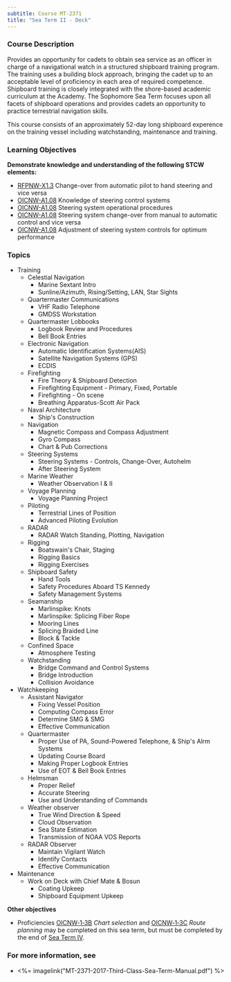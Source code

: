 ```yaml
---
subtitle: Course MT-2371
title: "Sea Term II - Deck"
---
```


### Course Description

Provides an opportunity for cadets to obtain sea service as an officer in charge of a navigational watch in a structured shipboard training program. The training uses a building block approach, bringing the cadet up to an acceptable level of proficiency in each area of required competence. Shipboard training is closely integrated with the shore-based academic curriculum at the Academy. The Sophomore Sea Term focuses upon all facets of shipboard operations and provides cadets an opportunity to practice terrestrial navigation skills.



This course consists of an approximately 52-day long shipboard experence on the training vessel including watchstanding, maintenance and training.


### Learning Objectives

**Demonstrate knowledge and understanding of the following STCW elements:**

* [RFPNW-X1.3]({{site.baseurl}}/tables/24.html#RFPNW-X1.3) Change-over from automatic pilot to hand steering and vice versa
* [OICNW-A1.08]({{site.baseurl}}/tables/21.html#OICNW-A1.08) Knowledge of steering control systems
* [OICNW-A1.08]({{site.baseurl}}/tables/21.html#OICNW-A1.08) Steering system operational procedures 
* [OICNW-A1.08]({{site.baseurl}}/tables/21.html#OICNW-A1.08) Steering system change-over from manual to automatic control and vice versa
* [OICNW-A1.08]({{site.baseurl}}/tables/21.html#OICNW-A1.08) Adjustment of steering system controls for optimum performance


### Topics

* Training
	* Celestial Navigation
		* Marine Sextant Intro
		* Sunline/Azimuth, Rising/Setting, LAN, Star Sights
	* Quartermaster Communications
		* VHF Radio Telephone
		* GMDSS Workstation
	* Quartermaster Lobbooks
		* Logbook Review and Procedures
		* Bell Book Entries
	* Electronic Navigation
		* Automatic Identification Systems(AIS)
		* Satellite Navigation Systems (GPS)
		* ECDIS
	* Firefighting
		* Fire Theory & Shipboard Detection
		* Firefighting Equipment - Primary, Fixed, Portable
		* Firefighting - On scene
		* Breathing Apparatus-Scott Air Pack
	* Naval Architecture
		* Ship's Construction
	* Navigation
		* Magnetic Compass and Compass Adjustment
		* Gyro Compass
		* Chart & Pub Corrections
	* Steering Systems
		* Steering Systems - Controls, Change-Over, Autohelm
		* After Steering System
	* Marine Weather
		* Weather Observation I & II
	* Voyage Planning 
		* Voyage Planning Project
	* Piloting
		* Terrestrial Lines of Position
		* Advanced Piloting Evolution
	* RADAR 
		* RADAR Watch Standing, Plotting, Navigation
	* Rigging
		* Boatswain's Chair, Staging 
		* Rigging Basics
		* Rigging Exercises
	* Shipboard Safety
		* Hand Tools
		* Safety Procedures Aboard TS Kennedy
		* Safety Management Systems
	* Seamanship
		* Marlinspike: Knots
		* Marlinspike: Splicing Fiber Rope
		* Mooring Lines
		* Splicing Braided Line
		* Block & Tackle
	* Confined Space
		* Atmosphere Testing
	* Watchstanding
		* Bridge Command and Control Systems
		* Bridge Introduction
		* Collision Avoidance
* Watchkeeping
	* Assistant Navigator
		* Fixing Vessel Position
		* Computing Compass Error
		* Determine SMG & SMG
		* Effective Communication
	* Quartermaster
		* Proper Use of PA, Sound-Powered Telephone, & Ship's Alrm Systems
		* Updating Course Board
		* Making Proper Logbook Entries
		* Use of EOT & Bell Book Entries
	* Helmsman
		* Proper Relief
		* Accurate Steering
		* Use and Understanding of Commands
	* Weather observer
		* True Wind Direction & Speed
		* Cloud Observation
		* Sea State Estimation
		* Transmission of NOAA VOS Reports
	* RADAR Observer
		* Maintain Vigilant Watch
		* Identify Contacts
		* Effective Communication
* Maintenance
	* Work on Deck with Chief Mate & Bosun
		* Coating Upkeep
		* Shipboard Equipment Upkeep

**Other objectives**

* Proficiencies  [OICNW‑1‑3B](OICNW-1-3B) *Chart selection* and [OICNW‑1‑3C](OICNW-1-3C) *Route planning* may be completed on this sea term, but must be completed by the end of [Sea Term IV](mt4371).



### For more information, see 

* <%= imagelink("MT-2371-2017-Third-Class-Sea-Term-Manual.pdf") %> 



